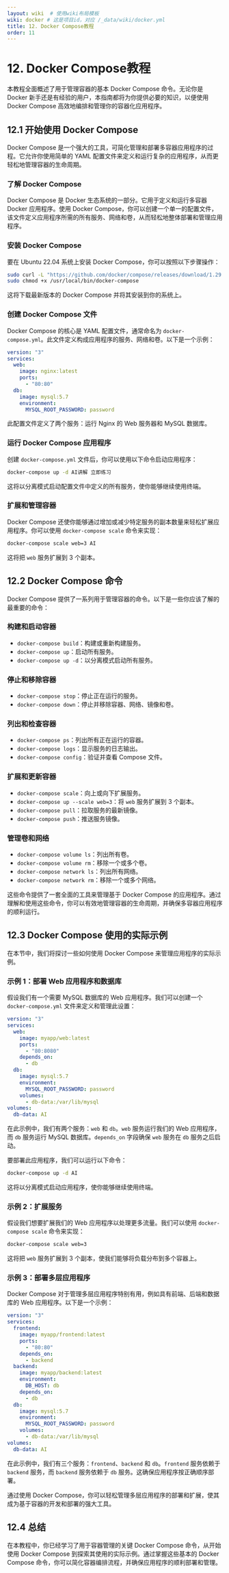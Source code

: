 ```yaml
---
layout: wiki  # 使用wiki布局模板
wiki: docker # 这是项目id，对应 /_data/wiki/docker.yml
title: 12. Docker Compose教程
order: 11
---
```


# 12. Docker Compose教程

本教程全面概述了用于管理容器的基本 Docker Compose 命令。无论你是 Docker 新手还是有经验的用户，本指南都将为你提供必要的知识，以便使用 Docker Compose 高效地编排和管理你的容器化应用程序。



## 12.1 开始使用 Docker Compose

Docker Compose 是一个强大的工具，可简化管理和部署多容器应用程序的过程。它允许你使用简单的 YAML 配置文件来定义和运行复杂的应用程序，从而更轻松地管理容器的生命周期。

### 了解 Docker Compose

Docker Compose 是 Docker 生态系统的一部分。它用于定义和运行多容器 Docker 应用程序。使用 Docker Compose，你可以创建一个单一的配置文件，该文件定义应用程序所需的所有服务、网络和卷，从而轻松地整体部署和管理应用程序。

### 安装 Docker Compose

要在 Ubuntu 22.04 系统上安装 Docker Compose，你可以按照以下步骤操作：

```bash
sudo curl -L "https://github.com/docker/compose/releases/download/1.29.2/docker-compose-$(uname -s)-$(uname -m)" -o /usr/local/bin/docker-compose
sudo chmod +x /usr/local/bin/docker-compose 
```

这将下载最新版本的 Docker Compose 并将其安装到你的系统上。

### 创建 Docker Compose 文件

Docker Compose 的核心是 YAML 配置文件，通常命名为 `docker-compose.yml`。此文件定义构成应用程序的服务、网络和卷。以下是一个示例：

```yaml
version: "3"
services:
  web:
    image: nginx:latest
    ports:
      - "80:80"
  db:
    image: mysql:5.7
    environment:
      MYSQL_ROOT_PASSWORD: password
```

此配置文件定义了两个服务：运行 Nginx 的 Web 服务器和 MySQL 数据库。

### 运行 Docker Compose 应用程序

创建 `docker-compose.yml` 文件后，你可以使用以下命令启动应用程序：

```bash
docker-compose up -d AI讲解 立即练习
```

这将以分离模式启动配置文件中定义的所有服务，使你能够继续使用终端。

### 扩展和管理容器

Docker Compose 还使你能够通过增加或减少特定服务的副本数量来轻松扩展应用程序。你可以使用 `docker-compose scale` 命令来实现：

```bash
docker-compose scale web=3 AI
```

这将把 `web` 服务扩展到 3 个副本。

## 12.2 Docker Compose 命令

Docker Compose 提供了一系列用于管理容器的命令。以下是一些你应该了解的最重要的命令：

### 构建和启动容器

- `docker-compose build`：构建或重新构建服务。
- `docker-compose up`：启动所有服务。
- `docker-compose up -d`：以分离模式启动所有服务。

### 停止和移除容器

- `docker-compose stop`：停止正在运行的服务。
- `docker-compose down`：停止并移除容器、网络、镜像和卷。

### 列出和检查容器

- `docker-compose ps`：列出所有正在运行的容器。
- `docker-compose logs`：显示服务的日志输出。
- `docker-compose config`：验证并查看 Compose 文件。

### 扩展和更新容器

- `docker-compose scale`：向上或向下扩展服务。
- `docker-compose up --scale web=3`：将 `web` 服务扩展到 3 个副本。
- `docker-compose pull`：拉取服务的最新镜像。
- `docker-compose push`：推送服务镜像。

### 管理卷和网络

- `docker-compose volume ls`：列出所有卷。
- `docker-compose volume rm`：移除一个或多个卷。
- `docker-compose network ls`：列出所有网络。
- `docker-compose network rm`：移除一个或多个网络。

这些命令提供了一套全面的工具来管理基于 Docker Compose 的应用程序。通过理解和使用这些命令，你可以有效地管理容器的生命周期，并确保多容器应用程序的顺利运行。

## 12.3 Docker Compose 使用的实际示例

在本节中，我们将探讨一些如何使用 Docker Compose 来管理应用程序的实际示例。

### 示例 1：部署 Web 应用程序和数据库

假设我们有一个需要 MySQL 数据库的 Web 应用程序。我们可以创建一个 `docker-compose.yml` 文件来定义和管理此设置：

```yaml
version: "3"
services:
  web:
    image: myapp/web:latest
    ports:
      - "80:8080"
    depends_on:
      - db
  db:
    image: mysql:5.7
    environment:
      MYSQL_ROOT_PASSWORD: password
    volumes:
      - db-data:/var/lib/mysql
volumes:
  db-data: AI
```

在此示例中，我们有两个服务：`web` 和 `db`。`web` 服务运行我们的 Web 应用程序，而 `db` 服务运行 MySQL 数据库。`depends_on` 字段确保 `web` 服务在 `db` 服务之后启动。

要部署此应用程序，我们可以运行以下命令：

```bash
docker-compose up -d AI
```

这将以分离模式启动应用程序，使你能够继续使用终端。

### 示例 2：扩展服务

假设我们想要扩展我们的 Web 应用程序以处理更多流量。我们可以使用 `docker-compose scale` 命令来实现：

```bash
docker-compose scale web=3
```

这将把 `web` 服务扩展到 3 个副本，使我们能够将负载分布到多个容器上。

### 示例 3：部署多层应用程序

Docker Compose 对于管理多层应用程序特别有用，例如具有前端、后端和数据库的 Web 应用程序。以下是一个示例：

```yaml
version: "3"
services:
  frontend:
    image: myapp/frontend:latest
    ports:
      - "80:80"
    depends_on:
      - backend
  backend:
    image: myapp/backend:latest
    environment:
      DB_HOST: db
    depends_on:
      - db
  db:
    image: mysql:5.7
    environment:
      MYSQL_ROOT_PASSWORD: password
    volumes:
      - db-data:/var/lib/mysql
volumes:
  db-data: AI
```

在此示例中，我们有三个服务：`frontend`、`backend` 和 `db`。`frontend` 服务依赖于 `backend` 服务，而 `backend` 服务依赖于 `db` 服务。这确保应用程序按正确顺序部署。

通过使用 Docker Compose，你可以轻松管理多层应用程序的部署和扩展，使其成为基于容器的开发和部署的强大工具。

## 12.4 总结

在本教程中，你已经学习了用于容器管理的关键 Docker Compose 命令，从开始使用 Docker Compose 到探索其使用的实际示例。通过掌握这些基本的 Docker Compose 命令，你可以简化容器编排流程，并确保应用程序的顺利部署和管理。

